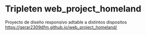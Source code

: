 # Tripleten web_project_homeland
Proyecto de diseño responsivo adtable a distintos dispositos 
https://gerar2309dfm.github.io/web_project_homeland/
